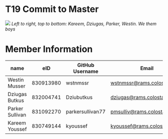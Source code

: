 # T19 Commit to Master

![](https://github.com/csucs314s19/t19/blob/master/team/images/group%20photo.jpg?raw=true)
*Left to right, top to bottom: Kareem, Dziugas, Parker, Westin. We them boys* 

# Member Information

| name | eID | GitHub Username | Email |
|------|-----|-----------------|-------|
|Westin Musser|830913980|wstnmssr|wstnmssr@rams.colostate.edu|
|Dziugas Butkus|832004741|Dziubutkus|dziugas@rams.colostate.edu|
|Parker Sullivan|831092270|parkersullivan77|pmsulliv@rams.colostate.edu|
|Kareem Youssef|830749144|kyoussef|kyoussef@rams.colostate.edu|
